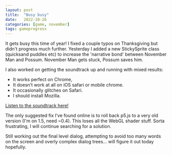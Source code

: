 ```yaml
---
layout: post
title:  "Busy busy"
date:   2022-10-26
categories: [game, november]
tags: gameprogress
---
```

It gets busy this time of year! I fixed a couple typos on Thanksgiving but didn't progress much further. Yesterday I added a new StickySprite class (quicksand puddles etc) to increase the 'narrative bond' between November Man and Possum. November Man gets stuck, Possum saves him.

I also worked on getting the soundtrack up and running with mixed results:
- It works perfect on Chrome,
- It doesn’t work at all on iOS safari or mobile chrome.
- It occasionally glitches on Safari.
- I should install Mozilla.

[Listen to the soundtrack here!](https://b38tn1k.com/november/assets/B38TN1K_green_darner.mp3)

The only suggested fix I’ve found online is to roll back p5.js to a very old version (I'm on 1.5, need ~0.4). This loses all the WebGL shader stuff. Sorta frustrating, I will continue searching for a solution.

Still working out the final level dialog, attempting to avoid too many words on the screen and overly complex dialog trees... will figure it out today hopefully.
